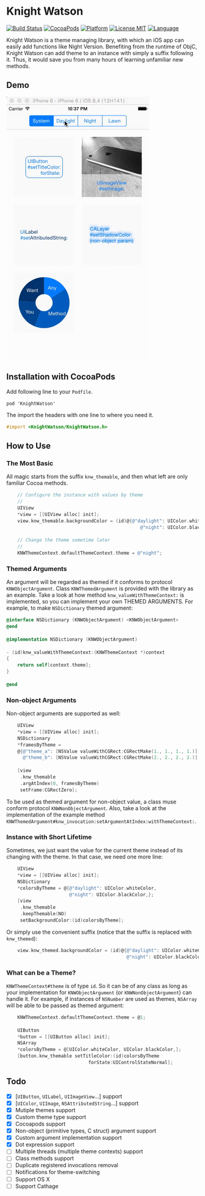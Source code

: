# Knight Watson

[![Build Status](https://img.shields.io/travis/coppercash/KnightWatson/master.svg)](https://travis-ci.org/coppercash/KnightWatson)
[![CocoaPods](https://img.shields.io/cocoapods/v/KnightWatson.svg)](https://cocoapods.org/pods/KnightWatson)
[![Platform](https://img.shields.io/cocoapods/p/KnightWatson.svg)](http://cocoadocs.org/docsets/KnightWatson)
[![License MIT](https://img.shields.io/cocoapods/l/KnightWatson.svg)](https://raw.githubusercontent.com/coppercash/KnightWatson/master/LICENSE)
[ ![Language](https://img.shields.io/badge/language-%20ObjC%20-green.svg)](#)

Knight Watson is a theme managing library, with which an iOS app can easily add functions like Night Version.
Benefiting from the runtime of ObjC, Knight Watson can add theme to an instance with simply a suffix following it. Thus, it would save you from many hours of learning unfamiliar new methods.

## Demo

![Demo](https://raw.githubusercontent.com/coppercash/images/master/KnightWatson/demo.gif)

## Installation with CocoaPods

Add following line to your `Podfile`.

```shell
pod 'KnightWatson'
```

The import the headers with one line to where you need it.

```objectivec
#import <KnightWatson/KnightWatson.h>
```

## How to Use

### The Most Basic

All magic starts from the suffix `knw_themable`, and then what left are only familiar Cocoa methods.

```objectivec
    // Configure the instance with values by theme
    //
    UIView
    *view = [[UIView alloc] init];
    view.knw_themable.backgroundColor = (id)@{@"daylight": UIColor.whiteColor,
                                                 @"night": UIColor.blackColor,};

    // Change the theme sometime later
    //
    KNWThemeContext.defaultThemeContext.theme = @"night";
```

### Themed Arguments

An argument will be regarded as themed if it conforms to protocol `KNWObjectArgument`. Class `KNWThemedArgument` is provided with the library as an example. Take a look at how method `knw_valueWithThemeContext:` is implemented, so you can implement your own THEMED ARGUMENTS. For example, to make `NSDictionary` themed argument:

```objectivec
@interface NSDictionary (KNWObjectArgument) <KNWObjectArgument>
@end

@implementation NSDictionary (KNWObjectArgument)

- (id)knw_valueWithThemeContext:(KNWThemeContext *)context
{
    return self[context.theme];
}

@end
```

### Non-object Arguments

Non-object arguments are supported as well:

```objectivec
    UIView
    *view = [[UIView alloc] init];
    NSDictionary
    *framesByTheme =
    @{@"theme_a": [NSValue valueWithCGRect:CGRectMake(1., 1., 1., 1.)],
      @"theme_b": [NSValue valueWithCGRect:CGRectMake(2., 2., 2., 2.)],};
      
    [view
     .knw_themable
     .argAtIndex(0, framesByTheme)
     setFrame:CGRectZero];
```

To be used as themed argument for non-object value, a class muse conform protocol `KNWNonObjectArgument`. Also, take a look at the implementation of the example method `KNWThemedArgument#knw_invocation:setArgumentAtIndex:withThemeContext:`.

### Instance with Short Lifetime

Sometimes, we just want the value for the current theme instead of its changing with the theme. In that case, we need one more line:

```objectivec
    UIView
    *view = [[UIView alloc] init];
    NSDictionary
    *colorsByTheme = @{@"daylight": UIColor.whiteColor,
                       @"night": UIColor.blackColor,};
    [view
     .knw_themable
     .keepThemable(NO)
     setBackgroundColor:(id)colorsByTheme];
```

Or simply use the convenient suffix (notice that the suffix is replaced with `knw_themed`):

```objectivec
    view.knw_themed.backgroundColor = (id)@{@"daylight": UIColor.whiteColor,
                                            @"night": UIColor.blackColor,};
```

### What can be a Theme?

`KNWThemeContext#theme` is of type `id`. So it can be of any class as long as your implementation for `KNWObjectArgument` (or `KNWNonObjectArgument`) can handle it. 
For example, if instances of `NSNumber` are used as themes, `NSArray` will be able to be passed as themed argument:

```objectivec
    KNWThemeContext.defaultThemeContext.theme = @1;
    
    UIButton
    *button = [[UIButton alloc] init];
    NSArray
    *colorsByTheme = @[UIColor.whiteColor, UIColor.blackColor,];
    [button.knw_themable setTitleColor:(id)colorsByTheme
                              forState:UIControlStateNormal];
```

## Todo

+ [x] [`UIButton`, `UILabel`, `UIImageView`...] support
+ [x] [`UIColor`, `UIImage`, `NSAttributedString`...] support
+ [x] Mutiple themes support
+ [x] Custom theme type support
+ [x] Cocoapods support
+ [x] Non-object (primitive types, C struct) argument support
+ [x] Custom argument implementation support
+ [x] Dot expression support
+ [ ] Multiple threads (multiple theme contexts) support
+ [ ] Class methods support
+ [ ] Duplicate registered invocations removal
+ [ ] Notifications for theme-switching
+ [ ] Support OS X
+ [ ] Support Cathage
